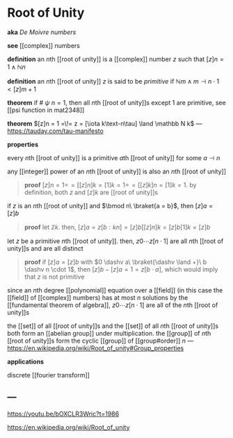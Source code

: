 # Root of Unity

**aka** _De Moivre numbers_

**see** [[complex]] numbers

**definition** an $n$th [[root of unity]] is a [[complex]] number $z$ such that $[z]n = 1 \land \mathbb N n$

**definition** an $n$th [[root of unity]] $z$ is said to be _primitive_ if $\mathbb N m \land m \dashv n \cdot 1 < [z]m + 1$

**theorem** if $\#\ \psi\ n = 1$, then all $n$th [[root of unity]]s except $1$ are primitive, see [[psi function in mat2348]]

**theorem** $[z]n = 1 =\!= z = [\iota k\text-n\tau] \land \mathbb N k$ &mdash; <https://tauday.com/tau-manifesto>

**properties**

every $n$th [[root of unity]] is a primitive $a$th [[root of unity]] for some $a \dashv n$

any [[integer]] power of an $n$th [[root of unity]] is also an $n$th [[root of unity]]

> **proof** $[z]n = 1 =\!= [[z]n]k = [1]k = 1 =\!= [[z]k]n = [1]k = 1$. by definition, both $z$ and $[z]k$ are [[root of unity]]s

if $z$ is an $n$th [[root of unity]] and $\bmod n\ \braket{a = b}$, then $[z]a = [z]b$

> **proof** let $\mathbb Z k$. then, $[z]a = z[b : kn] = [z]b [[z]n]k = [z]b [1]k = [z]b$

let $z$ be a primitive $n$th [[root of unity]]. then, $z0 \cdots z[n \cdot 1]$ are all $n$th [[root of unity]]s and are all distinct

> **proof** if $[z]a = [z]b$ with $0 \dashv a\ \braket{\dashv \land +}\ b \dashv n \cdot 1$, then $[z]b - [z]a = 1 = z[b \cdot a]$, which would imply that $z$ is not primitive

since an $n$th degree [[polynomial]] equation over a [[field]] (in this case the [[field]] of [[complex]] numbers) has at most $n$ solutions by the [[fundamental theorem of algebra]], $z0 \cdots z[n \cdot 1]$ are all of the $n$th [[root of unity]]s

the [[set]] of all [[root of unity]]s and the [[set]] of all $n$th [[root of unity]]s both form an [[abelian group]] under multiplication. the [[group]] of $n$th [[root of unity]]s form the cyclic [[group]] of [[group#order]] $n$ &mdash; <https://en.wikipedia.org/wiki/Root_of_unity#Group_properties>

**applications**

discrete [[fourier transform]]

## &mdash;

<https://youtu.be/bOXCLR3Wric?t=1986>

<https://en.wikipedia.org/wiki/Root_of_unity>
